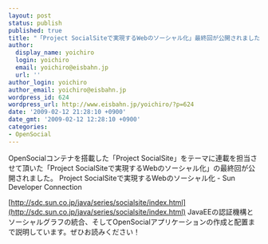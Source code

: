 ```yaml
---
layout: post
status: publish
published: true
title: "「Project SocialSiteで実現するWebのソーシャル化」最終回が公開されました"
author:
  display_name: yoichiro
  login: yoichiro
  email: yoichiro@eisbahn.jp
  url: ''
author_login: yoichiro
author_email: yoichiro@eisbahn.jp
wordpress_id: 624
wordpress_url: http://www.eisbahn.jp/yoichiro/?p=624
date: '2009-02-12 21:28:10 +0900'
date_gmt: '2009-02-12 12:28:10 +0900'
categories:
- OpenSocial
---
```


OpenSocialコンテナを搭載した「Project SocialSite」をテーマに連載を担当させて頂いた「Project SocialSiteで実現するWebのソーシャル化」の最終回が公開されました。
Project SocialSiteで実現するWebのソーシャル化 - Sun Developer Connection

[http://sdc.sun.co.jp/java/series/socialsite/index.html](http://sdc.sun.co.jp/java/series/socialsite/index.html)
JavaEEの認証機構とソーシャルグラフの統合、そしてOpenSocialアプリケーションの作成と配置まで説明しています。ぜひお読みください！
